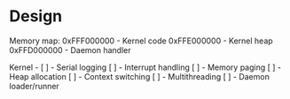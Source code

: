 # Design

Memory map:
0xFFF000000 - Kernel code
0xFFE000000 - Kernel heap
0xFFD000000 - Daemon handler

Kernel -
[ ] - Serial logging
[ ] - Interrupt handling
[ ] - Memory paging
[ ] - Heap allocation
[ ] - Context switching
[ ] - Multithreading
[ ] - Daemon loader/runner